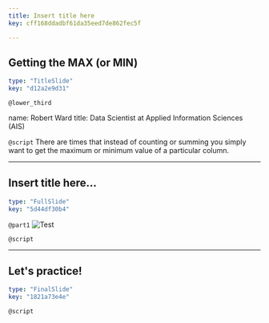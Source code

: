 ```yaml
---
title: Insert title here
key: cff168ddadbf61da35eed7de862fec5f

---
```

## Getting the MAX (or MIN)

```yaml
type: "TitleSlide"
key: "d12a2e9d31"
```

`@lower_third`

name: Robert Ward
title: Data Scientist at Applied Information Sciences (AIS)


`@script`
There are times that instead of counting or summing you simply want to get the maximum or minimum value of a particular column.


---
## Insert title here...

```yaml
type: "FullSlide"
key: "5d44df30b4"
```

`@part1`
![Test](https://assets.datacamp.com/production/repositories/4833/datasets/d6f810c4c0a1d367b1b96e4ae6060e6d753324e4/Screenshot%202019-03-30%2011.38.19.png)


`@script`



---
## Let's practice!

```yaml
type: "FinalSlide"
key: "1821a73e4e"
```

`@script`


